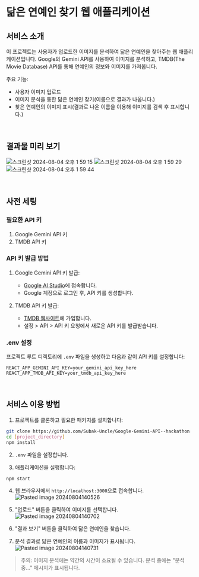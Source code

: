 # 닮은 연예인 찾기 웹 애플리케이션


## 서비스 소개

이 프로젝트는 사용자가 업로드한 이미지를 분석하여 닮은 연예인을 찾아주는 웹 애플리케이션입니다. 
Google의 Gemini API를 사용하여 이미지를 분석하고, TMDB(The Movie Database) API를 통해 연예인의 정보와 이미지를 가져옵니다.

주요 기능:
- 사용자 이미지 업로드
- 이미지 분석을 통한 닮은 연예인 찾기(이름으로 결과가 나옵니다.)
- 찾은 연예인의 이미지 표시(결과로 나온 이름을 이용해 이미지를 검색 후 표시합니다.)

<br />

## 결과물 미리 보기
![스크린샷 2024-08-04 오후 1 59 15](https://github.com/user-attachments/assets/fd3f1584-c446-4010-9e4c-ffbe25c8714b)
![스크린샷 2024-08-04 오후 1 59 29](https://github.com/user-attachments/assets/5568adf1-9501-4a98-9cbe-cd3cb6ff3ade)
![스크린샷 2024-08-04 오후 1 59 44](https://github.com/user-attachments/assets/3049d899-aa8b-402b-952f-cf8ecc0bee62)

<br />

## 사전 세팅

### 필요한 API 키

1. Google Gemini API 키
2. TMDB API 키

### API 키 발급 방법

1. Google Gemini API 키 발급:
   - [Google AI Studio](https://makersuite.google.com/app/apikey)에 접속합니다.
   - Google 계정으로 로그인 후, API 키를 생성합니다.

2. TMDB API 키 발급:
   - [TMDB 웹사이트](https://www.themoviedb.org/)에 가입합니다.
   - 설정 > API > API 키 요청에서 새로운 API 키를 발급받습니다.

### .env 설정

프로젝트 루트 디렉토리에 `.env` 파일을 생성하고 다음과 같이 API 키를 설정합니다:
```
REACT_APP_GEMINI_API_KEY=your_gemini_api_key_here
REACT_APP_TMDB_API_KEY=your_tmdb_api_key_here
```

<br />


## 서비스 이용 방법

1. 프로젝트를 클론하고 필요한 패키지를 설치합니다:
```bash
git clone https://github.com/Subak-Uncle/Google-Gemini-API--hackathon
cd [project_directory]
npm install
```

2. `.env` 파일을 설정합니다.

3. 애플리케이션을 실행합니다:
```bash
npm start
```

4. 웹 브라우저에서 `http://localhost:3000`으로 접속합니다.
   ![Pasted image 20240804140526](https://github.com/user-attachments/assets/2d5c64cf-1e6a-4ac6-ab40-90765d68c08c)


5. "업로드" 버튼을 클릭하여 이미지를 선택합니다.
   ![Pasted image 20240804140702](https://github.com/user-attachments/assets/a7d67fc7-7c14-4c73-bb0a-95570d6053d6)


6. "결과 보기" 버튼을 클릭하여 닮은 연예인을 찾습니다.

7. 분석 결과로 닮은 연예인의 이름과 이미지가 표시됩니다.
   ![Pasted image 20240804140731](https://github.com/user-attachments/assets/239b2c01-2d02-4252-a80a-613a93b8b09e)


> 주의: 이미지 분석에는 약간의 시간이 소요될 수 있습니다. 분석 중에는 "분석 중..." 메시지가 표시됩니다.




